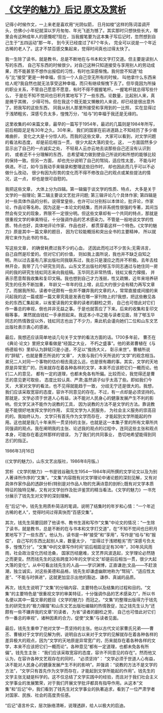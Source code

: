 # [《文学的魅力》后记 原文及赏析](https://www.vrrw.net/wx/14415.html)

记得小时候作文，一上来老是喜欢用“光阴似箭， 日月如梭”这样的陈词滥调开头，仿佛小小年纪就深以岁月匆匆、年光飞逝为憾了。其实那时只想快些长大，哪里会有这种成年人的感慨呢?现在，当我握笔要为这本集子写后记时，忽然想到自己生于“五四运动”那一年， 到今天已经度过了67个年头， 完全可以说是一个年近古稀的老人了。这才不禁百感交集起来，觉得时间真也过得太快了。

我一生除了读书，就是教书，总是不断地在与书本和文字打交道。但主要是读别人写的东西， 自己写东西的时候很少。对自己这种只知道接受与享用别人的劳动成果，而不能甚至不想作出报偿的习性，有时也深感惭愧。我何尝不知道“给与”比“接受”更是一种幸福，但当一个人自己空无所有的时候， 叫他拿什么东西来给人呢?我自然也就无法享受这种幸福，而只有继续惭愧下去了。但毕竟因为所操的职业关系，不管自己愿意不愿意，有时不得不握握笔杆。一握笔杆就总得写些什么， 于是在不知不觉间也日积月累地写下了一些东西。论数量，比起别人来，真是微乎其微， 少得可怜。但在我这个既无能又懒散的人来说，却已经是很出意外了。把我写的这些东西， 同我从别人那里所接受和享用到的一比照， 实在显得过于浅陋粗劣，深感亏负太多，惶愧万分，“给与”的幸福于我还是无缘的。

这里收集的40来篇文章，最早的一篇写于1954年，最迟的几篇则是1984年所写，前后相距足足有30年之久。30年来， 我们的国家在前进道路上不知经历了多少艰难曲折， 变化之大是十分惊人的。而我的这些文章， 大家可以看到，对文学问题的看法和态度， 却是前后相当一贯， 很少大起大落的变化。这， 一方面固然多少显示出了自己的一点诚实之处， 不轻易人云亦云地去谈那些自己还没有认识到的， 或者还不十分理解的东西， 总希望竭力做到使自己所说的和所想的能够比较的保持一致。但另一方面， 却也充分说明了自己的驽钝，适应性太差， 不能与时俱进。不过，如今当我动手来辑录和整理这些旧作时， 却也因此而几乎可以不必做什么改动， 很少有因为形势的变化而不得不修改自己的观点或某些提法的情况，这一点， 却也是很可自慰的。



我把这些文章， 大体上分为四辑。第一辑偏于谈文学的性质、特点， 大多是关于文学的一般理论; 第二辑主要谈文艺批评问题; 第三辑评论几个具体作家; 第四辑是对一些具体作品的分析。说得堂皇些，也许可以分别标以本体论，批评论，作家论，作品论等名称。因为这是一本论文的结集，而并非系统性很强的专著，其间当然会有交叉的现象，界限不一定很分明。但这些文章却有一个共同的特点，那就是很重视文学的审美特征，十分强调作品的艺术感染力。不管是一般地谈文学的性质、特点也好，具体地评论作家、作品也好， 都贯穿着这样一个特色。《文学的魅力》原是其中一篇文章的题目， 因为它较能概括和突出全书的主要精神， 所以就用它来作为此书的书名。

写这些文章， 的确曾耗费过我不少的心血， 还因此而吃过不少苦头;无需讳言， 自己自然是珍爱的。但对它们的价值， 则如我上面所说，我也并不缺乏自知之明。所以过去虽有几家出版社同我联系过，我总只是漫应之而并不积极。去年去桂林开会，我带了几个研究生同去。山东文艺出版社的郇玉华同志通过与她住同一房间的我的研究生钱虹同志来向我组稿。玉华同志非常热情，钱虹又极力撺掇， 并表示愿意帮我收集和复印文稿。我也想到自己才力浅弱，性又疏懒，近年来培养研究生的任务不断加重， 年龄又一年年的往上增，此后大约很少会有精力再写文章了。而据我所知，读者中还颇有一些并不嫌弃我的文章的人，常常直接或间接的来问起我的这一篇或那一篇文章究竟是发表在哪一家刊物上的?我想，把这些散见各处的东西汇集起来，以省爱读我的文章的读者的翻检之劳， 自己也可借此对它们作一番总的审视，倒也并非无益之事。于是也就答应了下来。后来的收集和复印文稿等事， 果然就由钱虹一手承担起来。我这本小书之能与读者见面，除了郇玉华同志的热情敦促以外，钱虹同志也出了不少力，乘此机会谨向她们二位和山东文艺出版社表示衷心的感谢。

最后，我想还应该简单地谈几句关于文学的看法方面的话。1700多年前， 曹丕在《典论·论文》里把文章看做是“经国之大业， 不朽之盛事”。他的弟弟曹植在《与杨德祖书》里却认为辞赋只是小道，不足以“揄扬大义， 彰示来世”。曹植所说的“辞赋”，也就是曹丕所说的“文章”， 大致与我们今天所说的“文学”的观念相当。弟兄二人对同一个事物的估价相去竟这么远，也是很有趣的事。其实，文学的天地原是异常宽广的，历来就存在着各种各样的文学，本来不应该把它们一概而论。他们二人的意见， 都有一定的道理，也都未免各有所偏。比较而论，我觉得还是曹丕的意见更可取些， 态度比较认真、严肃;虽然调子似乎太高了些。即如我们今天， 大家对文学的看法，也不见得就能趋于一致， 分歧无宁还是很大的。我想， 我们应该采取宽容的态度，容许不同意见的存在。不过，有一点却是必须坚持的。那就是，文学必须于世道人心有益，决不能对人民身心的健康发展产生不利的影响。但文学又决不能作为说教的工具， 因为说教的方法不是文学的方法。靠说教是不能很好地发挥文学的作用， 实现文学为人民服务， 为社会主义服务的崇高目的的。我始终认为， 文学只有首先作为文学而存在， 才能起到文学所能起的作用。这也就是我几十年来所一贯坚持的主张，也就是这一本集子里的所有文章所共同强调的观点。我在阐明我的主张、论述我的观点的过程中，连同这些主张和观点本身，可能存在着这样那样的错误， 为了我们的共同事业， 恳切地希望能得到同志们的指正。

1986年3月16日

(《文学的魅力》，山东文艺出版社，1986年8月版。)

赏析 《文学的魅力》一书是钱谷融先生1954—1984年间所撰的文学论文以及为别人著译所作序的“文集”。“文集”内容既有对文学理论中诸论题的深刻见解，又有对具体作家作品的透辟分析(特别是对作品人物的充满诗意的剖析);既有对文学本质特征的独特见解，又有对文学创作及批评鉴赏的精当看法。《文学的魅力》一书充分展示了钱先生对文学的深刻理解。

在“后记”中，钱先生用质朴简洁的笔调，说明了结集时的年岁和心情：“一个年近古稀的老人”，觉得时间过得真快而“百感交集”。

其次，钱先生简要回顾了他读书、教书生涯和写作“文集”中论文的情况：“一生除了读书，就是教书，总是不断的在与书本和文字打交道”，在“不知不觉间也日积月累地写下了一些东西”。他认为，读书是一种“接受”和“享用”，写作是“给与”和“报偿”， 自己写的东西比起别人来，数量太少， “显得过于浅陋粗劣”而“深感亏负太多，惶愧万分”。“文集”中的文章写作时间“前后相距足足有30年”，30年风风雨雨，社会政治变化历经沧桑， 国家历经磨难，文艺界风波迭起，文学理论必然随之而更变。然而钱先生的这些跨度30年的文学论文“却是前后相当一贯，很少大起大落的变化”。从中可看出钱先生的人品——学识渊博，正直谦逊;文品——不赶浪潮，独立诚实。对这些美德和品格，钱先生却谦虚幽默地称为“驽钝”、“适应性太差”、“不能与时俱进”，这就更加显示出他的豁达、谦恭、真诚的品质。

再次，钱先生说明了“文集”的分辑内容、主要特色以及结集的过程和目的。“文集”的主要特色是“很重视文学的审美特征，十分强调作品的艺术感染力”，所以书名便以其中一篇文章的题目《文学的魅力》而冠之。“文集”的整理出版得力于钱先生的研究生的“极力撺掇”和山东文艺出版社编辑的热情敦促，加之钱先生认为“还颇有一些不嫌弃我的文章”的读者， 为省“读者的翻检之劳， 自己也可借此对它们作一番总的审视”，诸种因素的合力，促使“文集”与读者见面。

最后，钱先生重申了他对文学一贯坚持的主张。他以古代文论家曹氏兄弟——曹丕、曹植对于文学的见解为例，说明自古以来对于文学的见解就存在着各种各样的差异极大的观点，因为“文学的天地原是异常宽广的，历来就存在着各种各样的文学，本来不应该把它们一概而论”。各种意见“都有一定道理，也都未免各有所偏”。钱先生主张： “我们应该采取宽容的态度，容许不同意见的存在”。然而他又认为，在容许各种文艺观存在的同时， “必须坚持”： “文学必须于世道人心有益，决不能对人民身心的健康发展产生不利的影响”。并强调：“说教的方法不是文学的方法”，“文学只有首先作为文学而存在，才能起到文学所能起的作用”。钱先生的文学主张无疑是科学的。这不仅总结了文学实践中的经验，而且对于我们社会主义文学事业的发展繁荣，对于我们开展文学批评都具有指导作用。从这本“文集”和“后记”中，我们看到了钱先生对文学事业的执著追求，看到了一位严肃学者对国家、民族、社会的高度责任感。

“后记”语言朴实，层次脉络清晰，说理透辟，给人以极大的启迪。

